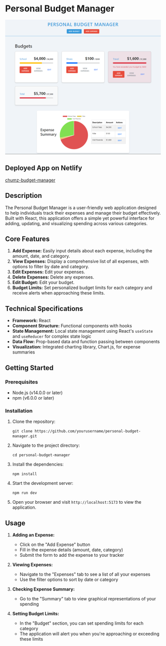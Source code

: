 # Personal Budget Manager
![App](./public/app-1.png)

## Deployed App on Netlify
[chumz-budget-manager](https://chumz-budget-manager.netlify.app/)

## Description

The Personal Budget Manager is a user-friendly web application designed to help individuals track their expenses and manage their budget effectively. Built with React, this application offers a simple yet powerful interface for adding, updating, and visualizing spending across various categories.

## Core Features

1. **Add Expense:** Easily input details about each expense, including the amount, date, and category.
2. **View Expenses:** Display a comprehensive list of all expenses, with options to filter by date and category.
3. **Edit Expenses:** Edit your expenses.
4. **Delete Expenses:** Delete any expenses.
5. **Edit Budget:** Edit your budget.
6. **Budget Limits:** Set personalized budget limits for each category and receive alerts when approaching these limits.

## Technical Specifications

- **Framework:** React
- **Component Structure:** Functional components with hooks
- **State Management:** Local state management using React's `useState` and `useReducer` for complex state logic
- **Data Flow:** Prop-based data and function passing between components
- **Visualization:** Integrated charting library, Chart.js, for expense summaries

## Getting Started

### Prerequisites

- Node.js (v14.0.0 or later)
- npm (v6.0.0 or later)

### Installation

1. Clone the repository:
   ```
   git clone https://github.com/yourusername/personal-budget-manager.git
   ```

2. Navigate to the project directory:
   ```
   cd personal-budget-manager
   ```

3. Install the dependencies:
   ```
   npm install
   ```

4. Start the development server:
   ```
   npm run dev
   ```

5. Open your browser and visit `http://localhost:5173` to view the application.

## Usage

1. **Adding an Expense:**
   - Click on the "Add Expense" button
   - Fill in the expense details (amount, date, category)
   - Submit the form to add the expense to your tracker

2. **Viewing Expenses:**
   - Navigate to the "Expenses" tab to see a list of all your expenses
   - Use the filter options to sort by date or category

3. **Checking Expense Summary:**
   - Go to the "Summary" tab to view graphical representations of your spending

4. **Setting Budget Limits:**
   - In the "Budget" section, you can set spending limits for each category
   - The application will alert you when you're approaching or exceeding these limits